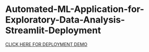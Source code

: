 # Automated-ML-Application-for-Exploratory-Data-Analysis-Streamlit-Deployment
<a href="https://www.youtube.com/watch?v=Za3HwoqykwY&feature=youtu.be">CLICK HERE FOR DEPLOYMENT DEMO</a>
